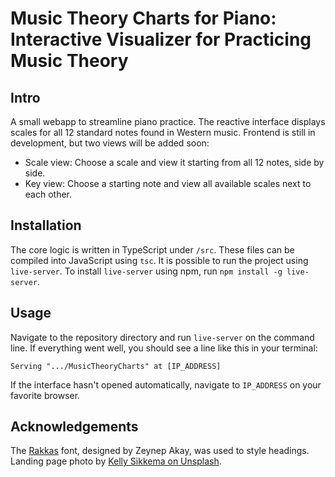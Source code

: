 # Music Theory Charts for Piano: Interactive Visualizer for Practicing Music Theory
## Intro
A small webapp to streamline piano practice. The reactive interface displays scales for all 12 standard notes found in Western music. Frontend is still in development, but two views will be added soon:
- Scale view: Choose a scale and view it starting from all 12 notes, side by side.
- Key view: Choose a starting note and view all available scales next to each other.

## Installation
The core logic is written in TypeScript under ```/src```. These files can be compiled into JavaScript using ```tsc```.
It is possible to run the project using ```live-server```. To install ```live-server``` using npm, run ```npm install -g live-server```.

## Usage
Navigate to the repository directory and run ```live-server``` on the command line. If everything went well, you should see a line like this in your terminal:

```Serving ".../MusicTheoryCharts" at [IP_ADDRESS]```

If the interface hasn't opened automatically, navigate to ```IP_ADDRESS``` on your favorite browser.

## Acknowledgements
The [Rakkas](https://fonts.google.com/specimen/Rakkas) font, designed by Zeynep Akay, was used to style headings.
Landing page photo by [Kelly Sikkema on Unsplash](https://unsplash.com/@kellysikkema).